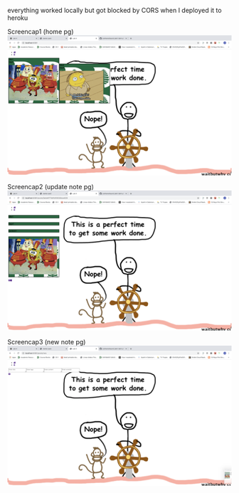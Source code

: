 everything worked locally but got blocked by CORS when I deployed it to heroku

Screencap1 (home pg)
![Alt text](screencap1.png?raw=true)

Screencap2 (update note pg)
![Alt text](screencap2.png?raw=true)

Screencap3 (new note pg)
![Alt text](screencap3.png?raw=true)
